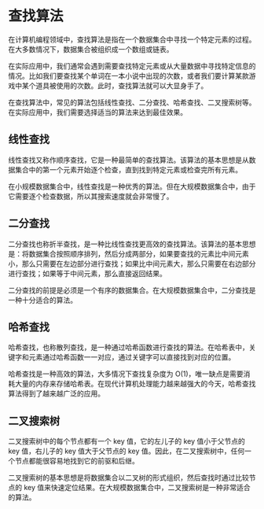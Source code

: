 # 查找算法
在计算机编程领域中，查找算法是指在一个数据集合中寻找一个特定元素的过程。在大多数情况下，数据集合被组织成一个数组或链表。

在实际应用中，我们通常会遇到需要查找特定元素或从大量数据中寻找特定信息的情况。比如我们要查找某个单词在一本小说中出现的次数，或者我们要计算某款游戏中某个道具被使用的次数。此时，查找算法就可以大显身手了。

在查找算法中，常见的算法包括线性查找、二分查找、哈希查找、二叉搜索树等。在实际应用中，我们需要选择适当的算法来达到最佳效果。

## 线性查找
线性查找又称作顺序查找，它是一种最简单的查找算法。该算法的基本思想是从数据集合中的第一个元素开始逐个检查，直到找到特定元素或检查完所有元素。

在小规模数据集合中，线性查找是一种优秀的算法。但在大规模数据集合中，由于它需要逐个检查数据，所以其搜索速度就会非常慢了。

## 二分查找
二分查找也称折半查找，是一种比线性查找更高效的查找算法。该算法的基本思想是：将数据集合按照顺序排列，然后分成两部分，如果要查找的元素比中间元素小，那么只需要在左边部分进行查找；如果比中间元素大，那么只需要在右边部分进行查找；如果等于中间元素，那么直接返回结果。

二分查找的前提是必须是一个有序的数据集合。在大规模数据集合中，二分查找是一种十分适合的算法。

## 哈希查找
哈希查找，也称散列查找，是一种通过哈希函数进行查找的算法。在哈希表中，关键字和元素通过哈希函数一一对应，通过关键字可以直接找到对应的位置。

哈希查找是一种高效的算法，大多情况下查找复杂度为 O(1)，唯一缺点是需要消耗大量的内存来存储哈希表。在现代计算机处理能力越来越强大的今天，哈希查找算法得到了越来越广泛的应用。

## 二叉搜索树
二叉搜索树中的每个节点都有一个 key 值，它的左儿子的 key 值小于父节点的 key 值，右儿子的 key 值大于父节点的 key 值。因此，在二叉搜索树中，任何一个节点都能很容易地找到它的前驱和后继。

二叉搜索树的基本思想是将数据集合以二叉树的形式组织，然后查找时通过比较节点的 key 值来快速定位结果。在大规模数据集合中，二叉搜索树是一种非常适合的算法。